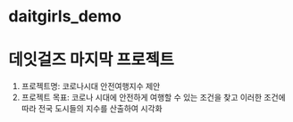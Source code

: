 # daitgirls_demo
# 데잇걸즈 마지막 프로젝트
1. 프로젝트명: 코로나시대 안전여행지수 제안 
2. 프로젝트 목표: 코로나 시대에 안전하게 여행할 수 있는 조건을 찾고 이러한 조건에 따라 전국 도시들의 지수를 산출하여 시각화
